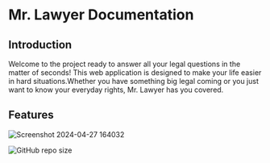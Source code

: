 # Mr. Lawyer Documentation

## Introduction

Welcome to the project ready to answer all your legal questions in the matter of seconds!
This web application is designed to make your life easier in hard situations.Whether you have something big legal coming or you just want to know your everyday rights, Mr. Lawyer has you covered.

## Features

 ![Screenshot 2024-04-27 164032](https://github.com/BoyanAleksandrov/thesis-lawyer/assets/80381466/915b11b4-7529-4455-9d55-3d2057e9ade1)

![GitHub repo size](https://img.shields.io/github/repo-size/BoyanAleksandrov/thesis-lawyer)

